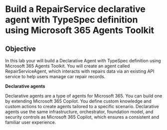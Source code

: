# Build a RepairService declarative agent with TypeSpec definition using Microsoft 365 Agents Toolkit

## Objective

In this lab your will build a Declarative Agent with TypeSpec definition using Microsoft 365 Agents Toolkit. You will create an agent called RepairServiceAgent, which interacts with repairs data via an existing API service to help users manage car repair records.

**Declarative agents** 

Declarative agents are a type of agents for Microsoft 365. You can build one by extending Microsoft 365 Copilot. You define custom knowledge and custom actions to create agents tailored to a specific scenario.
Declarative agents use the same infrastructure, orchestrator, foundation model, and security controls as Microsoft 365 Copilot, which ensures a consistent and familiar user experience.

